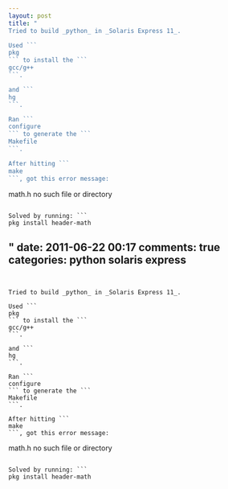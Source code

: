 ```yaml
---
layout: post
title: "
Tried to build _python_ in _Solaris Express 11_.

Used ```
pkg
``` to install the ```
gcc/g++
```. 

and ```
hg
```. 

Ran ```
configure
``` to generate the ```
Makefile
```.

After hitting ```
make
```, got this error message:

```

math.h no such file or directory 

```

Solved by running: ```
pkg install header-math
```
"
date: 2011-06-22 00:17
comments: true
categories: python solaris express
---
```


Tried to build _python_ in _Solaris Express 11_.

Used ```
pkg
``` to install the ```
gcc/g++
```. 

and ```
hg
```. 

Ran ```
configure
``` to generate the ```
Makefile
```.

After hitting ```
make
```, got this error message:

```

math.h no such file or directory 

```

Solved by running: ```
pkg install header-math
```

